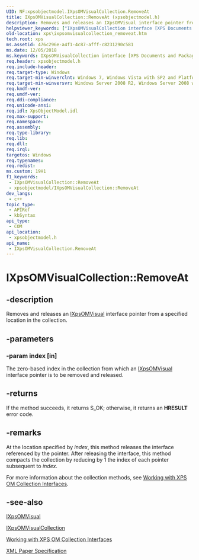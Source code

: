 ```yaml
---
UID: NF:xpsobjectmodel.IXpsOMVisualCollection.RemoveAt
title: IXpsOMVisualCollection::RemoveAt (xpsobjectmodel.h)
description: Removes and releases an IXpsOMVisual interface pointer from a specified location in the collection.
helpviewer_keywords: ["IXpsOMVisualCollection interface [XPS Documents and Packaging]","RemoveAt method","IXpsOMVisualCollection.RemoveAt","IXpsOMVisualCollection::RemoveAt","RemoveAt","RemoveAt method [XPS Documents and Packaging]","RemoveAt method [XPS Documents and Packaging]","IXpsOMVisualCollection interface","xps.ixpsomvisualcollection_removeat","xpsobjectmodel/IXpsOMVisualCollection::RemoveAt"]
old-location: xps\ixpsomvisualcollection_removeat.htm
tech.root: xps
ms.assetid: 476c296e-a4f1-4c87-afff-c8231290c581
ms.date: 12/05/2018
ms.keywords: IXpsOMVisualCollection interface [XPS Documents and Packaging],RemoveAt method, IXpsOMVisualCollection.RemoveAt, IXpsOMVisualCollection::RemoveAt, RemoveAt, RemoveAt method [XPS Documents and Packaging], RemoveAt method [XPS Documents and Packaging],IXpsOMVisualCollection interface, xps.ixpsomvisualcollection_removeat, xpsobjectmodel/IXpsOMVisualCollection::RemoveAt
req.header: xpsobjectmodel.h
req.include-header: 
req.target-type: Windows
req.target-min-winverclnt: Windows 7, Windows Vista with SP2 and Platform Update for Windows Vista [desktop apps \| UWP apps]
req.target-min-winversvr: Windows Server 2008 R2, Windows Server 2008 with SP2 and Platform Update for Windows Server 2008 [desktop apps \| UWP apps]
req.kmdf-ver: 
req.umdf-ver: 
req.ddi-compliance: 
req.unicode-ansi: 
req.idl: XpsObjectModel.idl
req.max-support: 
req.namespace: 
req.assembly: 
req.type-library: 
req.lib: 
req.dll: 
req.irql: 
targetos: Windows
req.typenames: 
req.redist: 
ms.custom: 19H1
f1_keywords:
 - IXpsOMVisualCollection::RemoveAt
 - xpsobjectmodel/IXpsOMVisualCollection::RemoveAt
dev_langs:
 - c++
topic_type:
 - APIRef
 - kbSyntax
api_type:
 - COM
api_location:
 - xpsobjectmodel.h
api_name:
 - IXpsOMVisualCollection.RemoveAt
---
```


# IXpsOMVisualCollection::RemoveAt


## -description

Removes and releases an <a href="/windows/desktop/api/xpsobjectmodel/nn-xpsobjectmodel-ixpsomvisual">IXpsOMVisual</a> interface pointer from a specified location in the collection.

## -parameters

### -param index [in]

The zero-based index in the collection from which  an <a href="/windows/desktop/api/xpsobjectmodel/nn-xpsobjectmodel-ixpsomvisual">IXpsOMVisual</a> interface pointer is to be removed and released.

## -returns

If the method succeeds, it returns S_OK; otherwise, it returns an <b>HRESULT</b> error code.

## -remarks

At  the location specified by <i>index</i>, this method releases the interface  referenced by the pointer. After releasing the interface, this method compacts the collection by   reducing by 1 the index of each pointer subsequent to <i>index</i>.

For more information about the collection methods, see  <a href="/previous-versions/windows/desktop/dd372931(v=vs.85)">Working with XPS OM Collection Interfaces</a>.

## -see-also

<a href="/windows/desktop/api/xpsobjectmodel/nn-xpsobjectmodel-ixpsomvisual">IXpsOMVisual</a>



<a href="/windows/desktop/api/xpsobjectmodel/nn-xpsobjectmodel-ixpsomvisualcollection">IXpsOMVisualCollection</a>



<a href="/previous-versions/windows/desktop/dd372931(v=vs.85)">Working with XPS OM Collection Interfaces</a>



<a href="https://en.wikipedia.org/wiki/Open_XML_Paper_Specification">XML Paper Specification</a>